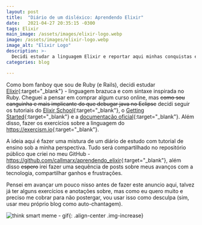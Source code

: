 ```yaml
---
layout: post
title:  "Diário de um disléxico: Aprendendo Elixir"
date:   2021-04-27 20:35:15 -0300
tags: Elixir
main_image: /assets/images/elixir-logo.webp
image: /assets/images/elixir-logo.webp
image_alt: "Elixir Logo"
description: >-
  Decidi estudar a linguagem Elixir e reportar aqui minhas conquistas e tropeços.
categories: blog

---
```


Como bom fanboy que sou de Ruby (e Rails), decidi estudar
[Elixir](https://elixir-lang.org){:target="_blank"} - linguagem brazuca e com sintaxe inspirada no
Ruby. Cheguei a pensar em comprar algum curso online, mas ~~como sou canguinha e mais implicante do
que debugar java no Eclipse~~ decidi seguir os tutoriais do
[Elixir School](https://elixirschool.com/pt/){:target="_blank"}, o
[Getting Started](https://elixir-lang.org/getting-started){:target="_blank"} e a
[documentação oficial](https://hexdocs.pm/elixir/Kernel.html){:target="_blank"}. Além disso, fazer
os exercícios sobre a linguagem do <https://exercism.io>{:target="_blank"}.
<!-- excerpt-end -->

A ideia aqui é fazer uma mistura de um diário de estudo com tutorial de ensino sob a minha
perspectiva. Tudo será compartilhado no repositório público que criei no meu GitHub -
<https://github.com/callmarx/aprendendo_elixir>{:target="_blank"}, além disso ~~espero~~ irei fazer
uma sequência de posts sobre meus avanços com a tecnologia, compartilhar ganhos e frustrações.

Pensei em avançar um pouco nisso antes de fazer este anuncio aqui, talvez já ter alguns exercícios
e anotações sobre, mas como eu quero muito e preciso me cobrar para não postergar, vou usar isso
como desculpa (sim, usar meu próprio blog como auto-chantagem).

![think smart meme - gif](https://c.tenor.com/qRq6uenJInkAAAAS/think-smart-meme.gif){: .align-center .img-increase}
